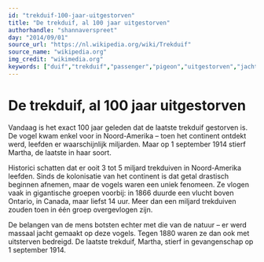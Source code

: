 ```yaml
---
id: "trekduif-100-jaar-uitgestorven"
title: "De trekduif, al 100 jaar uitgestorven"
authorhandle: "shannaverspreet"
day: "2014/09/01"
source_url: "https://nl.wikipedia.org/wiki/Trekduif"
source_name: "wikipedia.org"
img_credit: "wikimedia.org"
keywords: ["duif","trekduif","passenger","pigeon","uitgestorven","jacht","Martha"]
---
```

# De trekduif, al 100 jaar uitgestorven
Vandaag is het exact 100 jaar geleden dat de laatste trekduif gestorven is. De vogel kwam enkel voor in Noord-Amerika – toen het continent ontdekt werd, leefden er waarschijnlijk miljarden. Maar op 1 september 1914 stierf Martha, de laatste in haar soort.

Historici schatten dat er ooit 3 tot 5 miljard trekduiven in Noord-Amerika leefden. Sinds de kolonisatie van het continent is dat getal drastisch beginnen afnemen, maar de vogels waren een uniek fenomeen. Ze vlogen vaak in gigantische groepen voorbij: in 1866 duurde een vlucht boven Ontario, in Canada, maar liefst 14 uur. Meer dan een miljard trekduiven zouden toen in één groep overgevlogen zijn.

De belangen van de mens botsten echter met die van de natuur – er werd massaal jacht gemaakt op deze vogels. Tegen 1880 waren ze dan ook met uitsterven bedreigd. De laatste trekduif, Martha, stierf in gevangenschap op 1 september 1914.